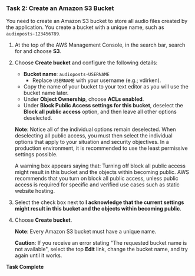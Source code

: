 ### Task 2: Create an Amazon S3 Bucket

You need to create an Amazon S3 bucket to store all audio files created by the application. You create a bucket with a unique name, such as `audioposts-123456789`.

1. At the top of the AWS Management Console, in the search bar, search for and choose **S3**.
2. Choose **Create bucket** and configure the following details:
   - **Bucket name**: `audioposts-USERNAME`
     - Replace `USERNAME` with your username (e.g.; vdirken).
   - Copy the name of your bucket to your text editor as you will use the bucket name later.
   - Under **Object Ownership**, choose **ACLs enabled**.
   - Under **Block Public Access settings for this bucket**, deselect the **Block all public access** option, and then leave all other options deselected.

   **Note**: Notice all of the individual options remain deselected. When deselecting all public access, you must then select the individual options that apply to your situation and security objectives. In a production environment, it is recommended to use the least permissive settings possible.

   A warning box appears saying that: Turning off block all public access might result in this bucket and the objects within becoming public. AWS recommends that you turn on block all public access, unless public access is required for specific and verified use cases such as static website hosting.

3. Select the check box next to **I acknowledge that the current settings might result in this bucket and the objects within becoming public**.
4. Choose **Create bucket**.

   **Note**: Every Amazon S3 bucket must have a unique name.

   **Caution**: If you receive an error stating "The requested bucket name is not available", select the top **Edit** link, change the bucket name, and try again until it works.

**Task Complete**
